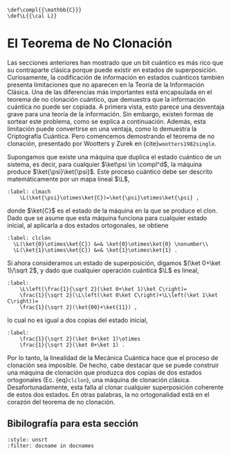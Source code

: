 ```{math}
\def\compl{{\mathbb{C}}}
\def\L{{\cal L}}
```

# El Teorema de No Clonación

Las secciones anteriores han mostrado que un bit cuántico es más rico que su contraparte clásica porque puede existir en estados de superposición. Curiosamente, la codificación de información en estados cuánticos también presenta limitaciones que no aparecen en la Teoría de la Información Clásica. Una de las diferencias más importantes está encapsulada en el teorema de no clonación cuántico, que demuestra que la información cuántica no puede ser copiada. A primera vista, esto parece una desventaja grave para una teoría de la información. Sin embargo, existen formas de sortear este problema, como se explica a continuación. Además, esta limitación puede convertirse en una ventaja, como lo demuestra la Criptografía Cuántica. Pero comencemos demostrando el teorema de no clonación, presentado por Wootters y Zurek en {cite}`wootters1982single`.

Supongamos que existe una máquina que duplica el estado cuántico de un sistema, es decir, para cualquier $\ket\psi \in \compl^d$, la máquina produce $\ket{\psi}\ket{\psi}$. Este proceso cuántico debe ser descrito matemáticamente por un mapa lineal $\L$,

```{math}
:label: clmach
    \L(\ket{\psi}\otimes\ket{C})=\ket{\psi}\otimes\ket{\psi} ,
```

donde $\ket{C}$ es el estado de la máquina en la que se produce el clon. Dado que se asume que esta máquina funciona para cualquier estado inicial, al aplicarla a dos estados ortogonales, se obtiene

```{math}
:label: clclon
  \L(\ket{0}\otimes\ket{C}) &=& \ket{0}\otimes\ket{0} \nonumber\\
  \L(\ket{1}\otimes\ket{C}) &=& \ket{1}\otimes\ket{1} .
```

Si ahora consideramos un estado de superposición, digamos $(\ket 0+\ket 1)/\sqrt 2$, y dado que cualquier operación cuántica $\L$ es lineal,

```{math}
:label: 
    \L\left(\frac{1}{\sqrt 2}(\ket 0+\ket 1)\ket C\right)=
    \frac{1}{\sqrt 2}(\L\left(\ket 0\ket C\right)+\L\left(\ket 1\ket C\right))=
    \frac{1}{\sqrt 2}(\ket{00}+\ket{11}) ,
```

lo cual no es igual a dos copias del estado inicial,

```{math}
:label: 
    \frac{1}{\sqrt 2}(\ket 0+\ket 1)\otimes
    \frac{1}{\sqrt 2}(\ket 0+\ket 1) .
```

Por lo tanto, la linealidad de la Mecánica Cuántica hace que el proceso de clonación sea imposible. De hecho, cabe destacar que se puede construir una máquina de clonación que produzca dos copias de dos estados ortogonales (Ec. {eq}`clclon`), una máquina de clonación clásica. Desafortunadamente, esta falla al clonar cualquier superposición coherente de estos dos estados. En otras palabras, la no ortogonalidad está en el corazón del teorema de no clonación.

## Bibilografía para esta sección
```{bibliography}
:style: unsrt
:filter: docname in docnames
```
